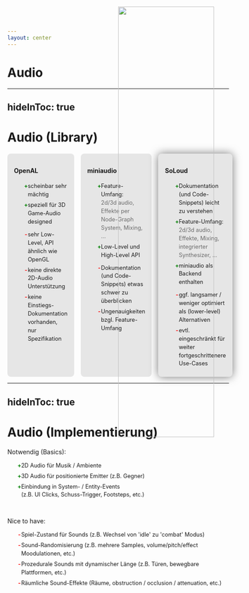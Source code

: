 ```yaml
---
layout: center
---
```


# Audio 

---
hideInToc: true
---

# Audio (Library)
<style>
.col-container {
    display: flex;
    width: 100%;
    gap: 15px;
    margin-top: 20px;
}

.col {
    flex: 1;
    background-color: #8883;
    padding: 10px 15px;
    border-radius: 8px;
}

ul {
    list-style-type: "+";
    font-size: 0.9em;
    margin: 10px 0;
    line-height: 1.5em;
}
ul li {
    margin: 0 0 5px 10px;
}

ul li::marker {
    color: green;
    font-weight: bold;
}

ul:last-child {
    list-style-type: "-";
}
ul:last-child li::marker {
    color: red;
}
</style>

<div class="col-container">
    <div class="col">
        <h4>OpenAL <Cite bref="open-al" /></h4>
        <ul>
            <li>scheinbar sehr mächtig</li>
            <li>speziell für 3D Game-Audio designed</li>
        </ul>
        <ul>
            <li>sehr Low-Level, API ähnlich wie OpenGL</li>
            <li>keine direkte 2D-Audio Unterstützung</li>
            <li>keine Einstiegs-Dokumentation vorhanden, nur Spezifikation</li>
        </ul>
    </div>
    <div class="col">
        <h4>miniaudio <Cite bref="miniaudio" /></h4>
        <ul>
            <li>Feature-Umfang: <div style="opacity:0.6;">2d/3d audio, Effekte per Node-Graph System, Mixing, ...</div></li>
            <li>Low-Level und High-Level API</li>
        </ul>
        <ul>
            <li>Dokumentation (und Code-Snippets) etwas schwer zu überblicken</li>
            <li>Ungenauigkeiten bzgl. Feature-Umfang</li>
        </ul>
    </div>
    <div class="col" style="box-shadow: 0 0 20px #0008">
        <h4><strong>SoLoud</strong> <Cite bref="soloud" /></h4>
        <ul>
            <li>Dokumentation (und Code-Snippets) leicht zu verstehen</li>
            <li>Feature-Umfang: <div style="opacity:0.6;">2d/3d audio, Effekte, Mixing, integrierter Synthesizer, ...</div></li>
            <li>miniaudio als Backend enthalten</li>
        </ul>
        <ul>
            <li>ggf. langsamer / weniger optimiert als (lower-level) Alternativen</li>
            <li>evtl. eingeschränkt für weiter fortgeschrittenere Use-Cases</li>
        </ul>
    </div>
</div>

---
hideInToc: true
---

# Audio (Implementierung)
<img src="/img/johann/concepts.png" style="right:15px;top:15px;position:absolute;width:calc(50% - 15px);">

Notwendig (Basics):
- 2D Audio für Musik / Ambiente
- 3D Audio für positionierte Emitter (z.B. Gegner)
- Einbindung in System- / Entity-Events  
(z.B. UI Clicks, Schuss-Trigger, Footsteps, etc.)

<br>

Nice to have:
- Spiel-Zustand für Sounds (z.B. Wechsel von 'idle' zu 'combat' Modus)
- Sound-Randomisierung (z.B. mehrere Samples, volume/pitch/effect Moodulationen, etc.)
- Prozedurale Sounds mit dynamischer Länge (z.B. Türen, bewegbare Plattformen, etc.)
- Räumliche Sound-Effekte (Räume, obstruction / occlusion / attenuation, etc.)

<!--
- maybe even music matched effects (e.g. idle to combat transition, timed shots/explosions, etc.), probably needs beat information (bpm, etc. ?) of soundtrack files
-->
